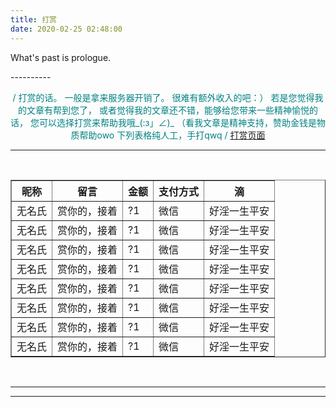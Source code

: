 ```yaml
---
title: 打赏
date: 2020-02-25 02:48:00
---
```

What's past is prologue.

<!--more-->----------
<font color='Teal '><center>
/
打赏的话。
一般是拿来服务器开销了。
很难有额外收入的吧：）
若是您觉得我的文章有帮到您了，
或者觉得我的文章还不错，能够给您带来一些精神愉悦的话，
您可以选择打赏来帮助我哦_(:з」∠)_
（看我文章是精神支持，赞助金钱是物质帮助owo
下列表格纯人工，手打qwq
/
[打赏页面][1]
</center>
</font>

----------

<br>
<style type="text/css">

table.tftable {font-size:12px;color:#333333;width:100%;border-width: 1px;border-color: #bcaf91;border-collapse: collapse;}

table.tftable th {font-size:12px;background-color:#ded0b0;border-width: 1px;padding: 8px;border-style: solid;border-color: #bcaf91;text-align:left;}

table.tftable tr {background-color:#e9dbbb;}

table.tftable td {font-size:12px;border-width: 1px;padding: 8px;border-style: solid;border-color: #bcaf91;}

</style>

<table id="tfhover" class="tftable" border="1">

<tr><th>昵称</th><th>留言</th><th>金额</th><th>支付方式</th><th>滴</th></tr>

<tr><td>无名氏</td><td>赏你的，接着</td><td>?1</td><td>微信</td><td>好淫一生平安</td></tr>

<tr><td>无名氏</td><td>赏你的，接着</td><td>?1</td><td>微信</td><td>好淫一生平安</td></tr>

<tr><td>无名氏</td><td>赏你的，接着</td><td>?1</td><td>微信</td><td>好淫一生平安</td></tr>

<tr><td>无名氏</td><td>赏你的，接着</td><td>?1</td><td>微信</td><td>好淫一生平安</td></tr>

<tr><td>无名氏</td><td>赏你的，接着</td><td>?1</td><td>微信</td><td>好淫一生平安</td></tr>

<tr><td>无名氏</td><td>赏你的，接着</td><td>?1</td><td>微信</td><td>好淫一生平安</td></tr>

<tr><td>无名氏</td><td>赏你的，接着</td><td>?1</td><td>微信</td><td>好淫一生平安</td></tr>

<tr><td>无名氏</td><td>赏你的，接着</td><td>?1</td><td>微信</td><td>好淫一生平安</td></tr>

</table>

<br>


----------



----------


[1]: https://nololi.com/dd/#